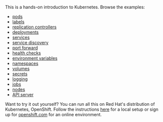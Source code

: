 This is a hands-on introduction to Kubernetes. Browse the examples:

- [pods](/pods/)
- [labels](/labels/)
- [replication controllers](/rcs/)
- [deployments](/deployments/)
- [services](/services/)
- [service discovery](/sd/)
- [port forward](/pf/)
- [health checks](/healthz/)
- [environment variables](/envs/)
- [namespaces](/ns/)
- [volumes](/volumes/)
- [secrets](/secrets/)
- [logging](/logging/)
- [jobs](/jobs/)
- [nodes](/nodes/)
- [API server](/api/)


Want to try it out yourself? You can run all this on Red Hat's distribution of
Kubernetes, OpenShift. Follow the instructions [here](/diy/) for a local setup or sign up for [openshift.com](https://openshift.com/) for an online environment.
